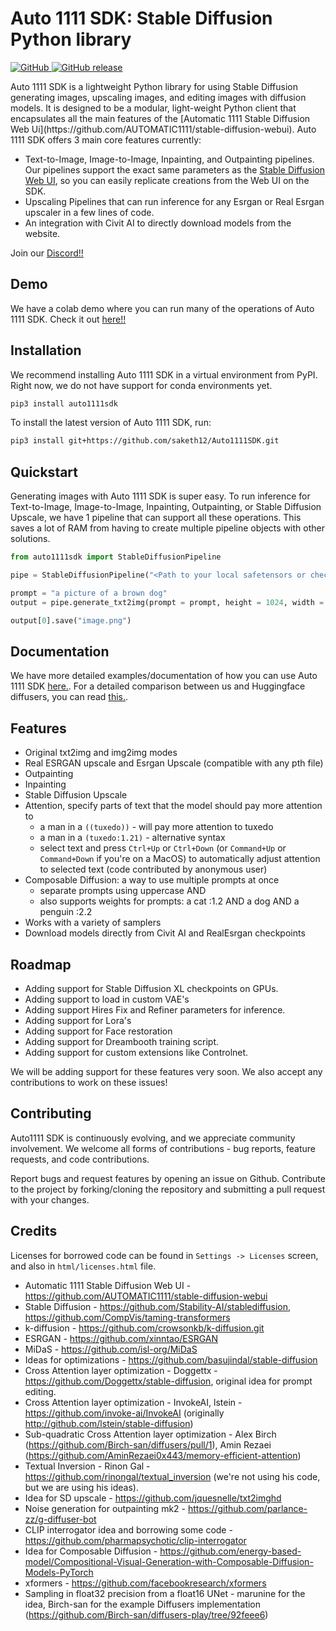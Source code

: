 # Auto 1111 SDK: Stable Diffusion Python library 

<p>
    <a href="https://github.com/saketh12/Auto1111SDK/blob/main/LICENSE">
        <img alt="GitHub" src="https://img.shields.io/github/license/huggingface/datasets.svg?color=blue">
    </a>
    <a href="https://pepy.tech/project/auto1111sdk">
        <img alt="GitHub release" src="https://static.pepy.tech/badge/auto1111sdk/month">
    </a>
    
</p>
Auto 1111 SDK is a lightweight Python library for using Stable Diffusion generating images, upscaling images, and editing images with diffusion models. It is designed to be a modular, light-weight Python client that encapsulates all the main features of the [Automatic 1111 Stable Diffusion Web Ui](https://github.com/AUTOMATIC1111/stable-diffusion-webui). Auto 1111 SDK offers 3 main core features currently:

- Text-to-Image, Image-to-Image, Inpainting, and Outpainting pipelines. Our pipelines support the exact same parameters as the [Stable Diffusion Web UI](https://github.com/AUTOMATIC1111/stable-diffusion-webui), so you can easily replicate creations from the Web UI on the SDK.
- Upscaling Pipelines that can run inference for any Esrgan or Real Esrgan upscaler in a few lines of code.
- An integration with Civit AI to directly download models from the website.

Join our [Discord!!](https://discord.gg/S7wRQqt6QV)

## Demo

We have a colab demo where you can run many of the operations of Auto 1111 SDK. Check it out [here!!](https://colab.research.google.com/drive/1SekiJ-mdB2V8ogWbyRyF_yDnoMuDGWTl?usp=sharing)

## Installation

We recommend installing Auto 1111 SDK in a virtual environment from PyPI. Right now, we do not have support for conda environments yet.

```bash
pip3 install auto1111sdk
```

To install the latest version of Auto 1111 SDK, run:

```bash
pip3 install git+https://github.com/saketh12/Auto1111SDK.git
```

## Quickstart

Generating images with Auto 1111 SDK is super easy. To run inference for Text-to-Image, Image-to-Image, Inpainting, Outpainting, or Stable Diffusion Upscale, we have 1 pipeline that can support all these operations. This saves a lot of RAM from having to create multiple pipeline objects with other solutions.

```python
from auto1111sdk import StableDiffusionPipeline

pipe = StableDiffusionPipeline("<Path to your local safetensors or checkpoint file>")

prompt = "a picture of a brown dog"
output = pipe.generate_txt2img(prompt = prompt, height = 1024, width = 768, steps = 10)

output[0].save("image.png")
```

## Documentation

We have more detailed examples/documentation of how you can use Auto 1111 SDK [here.](https://flush-ai.gitbook.io/automatic-1111-sdk/). 
For a detailed comparison between us and Huggingface diffusers, you can read [this.](https://flush-ai.gitbook.io/automatic-1111-sdk/auto-1111-sdk-vs-huggingface-diffusers).


## Features
- Original txt2img and img2img modes
- Real ESRGAN upscale and Esrgan Upscale (compatible with any pth file)
- Outpainting
- Inpainting
- Stable Diffusion Upscale
- Attention, specify parts of text that the model should pay more attention to
    - a man in a `((tuxedo))` - will pay more attention to tuxedo
    - a man in a `(tuxedo:1.21)` - alternative syntax
    - select text and press `Ctrl+Up` or `Ctrl+Down` (or `Command+Up` or `Command+Down` if you're on a MacOS) to automatically adjust attention to selected text (code contributed by anonymous user)
- Composable Diffusion: a way to use multiple prompts at once
    - separate prompts using uppercase AND
    - also supports weights for prompts: a cat :1.2 AND a dog AND a penguin :2.2
- Works with a variety of samplers
- Download models directly from Civit AI and RealEsrgan checkpoints

## Roadmap

- Adding support for Stable Diffusion XL checkpoints on GPUs.
- Adding support to load in custom VAE's
- Adding support Hires Fix and Refiner parameters for inference.
- Adding support for Lora's
- Adding support for Face restoration
- Adding support for Dreambooth training script.
- Adding support for custom extensions like Controlnet.

We will be adding support for these features very soon. We also accept any contributions to work on these issues!

## Contributing

Auto1111 SDK is continuously evolving, and we appreciate community involvement. We welcome all forms of contributions - bug reports, feature requests, and code contributions.

Report bugs and request features by opening an issue on Github.
Contribute to the project by forking/cloning the repository and submitting a pull request with your changes.


## Credits
Licenses for borrowed code can be found in `Settings -> Licenses` screen, and also in `html/licenses.html` file.

- Automatic 1111 Stable Diffusion Web UI - https://github.com/AUTOMATIC1111/stable-diffusion-webui
- Stable Diffusion - https://github.com/Stability-AI/stablediffusion, https://github.com/CompVis/taming-transformers
- k-diffusion - https://github.com/crowsonkb/k-diffusion.git
- ESRGAN - https://github.com/xinntao/ESRGAN
- MiDaS - https://github.com/isl-org/MiDaS
- Ideas for optimizations - https://github.com/basujindal/stable-diffusion
- Cross Attention layer optimization - Doggettx - https://github.com/Doggettx/stable-diffusion, original idea for prompt editing.
- Cross Attention layer optimization - InvokeAI, lstein - https://github.com/invoke-ai/InvokeAI (originally http://github.com/lstein/stable-diffusion)
- Sub-quadratic Cross Attention layer optimization - Alex Birch (https://github.com/Birch-san/diffusers/pull/1), Amin Rezaei (https://github.com/AminRezaei0x443/memory-efficient-attention)
- Textual Inversion - Rinon Gal - https://github.com/rinongal/textual_inversion (we're not using his code, but we are using his ideas).
- Idea for SD upscale - https://github.com/jquesnelle/txt2imghd
- Noise generation for outpainting mk2 - https://github.com/parlance-zz/g-diffuser-bot
- CLIP interrogator idea and borrowing some code - https://github.com/pharmapsychotic/clip-interrogator
- Idea for Composable Diffusion - https://github.com/energy-based-model/Compositional-Visual-Generation-with-Composable-Diffusion-Models-PyTorch
- xformers - https://github.com/facebookresearch/xformers
- Sampling in float32 precision from a float16 UNet - marunine for the idea, Birch-san for the example Diffusers implementation (https://github.com/Birch-san/diffusers-play/tree/92feee6)
